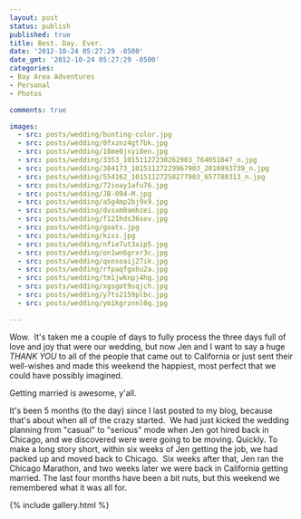 ```yaml
---
layout: post
status: publish
published: true
title: Best. Day. Ever.
date: '2012-10-24 05:27:29 -0500'
date_gmt: '2012-10-24 05:27:29 -0500'
categories:
- Bay Area Adventures
- Personal
- Photos

comments: true

images:
  - src: posts/wedding/bunting-color.jpg
  - src: posts/wedding/0fxznz4gt7bk.jpg
  - src: posts/wedding/18me0jsyi8en.jpg
  - src: posts/wedding/3353_10151127230262903_764051047_n.jpg
  - src: posts/wedding/384173_10151127229967903_2016993739_n.jpg
  - src: posts/wedding/554162_10151127258277903_657780313_n.jpg
  - src: posts/wedding/72ioay1afu76.jpg
  - src: posts/wedding/JB-094-M.jpg
  - src: posts/wedding/a5g4mp2bj9x9.jpg
  - src: posts/wedding/dvsxm0amhzei.jpg
  - src: posts/wedding/f121hds36sev.jpg
  - src: posts/wedding/goats.jpg
  - src: posts/wedding/kiss.jpg
  - src: posts/wedding/nfie7ut3xip5.jpg
  - src: posts/wedding/on1wn6grxr3c.jpg
  - src: posts/wedding/qxnsoaij27ik.jpg
  - src: posts/wedding/rfpaqfgxbu2a.jpg
  - src: posts/wedding/tm1jwknpj4hg.jpg
  - src: posts/wedding/xgsgot9sqjch.jpg
  - src: posts/wedding/y7ts2159plbc.jpg
  - src: posts/wedding/ym1kgrznnl0q.jpg

---
```



Wow. &nbsp;It's taken me a couple of days to fully process the three days full of love and joy that were our wedding, but now Jen and I want to say a huge <em>THANK YOU</em>&nbsp;to all of the people that came out to California or just sent their well-wishes and made this weekend the happiest, most perfect that we could have possibly imagined.


Getting married is awesome, y'all.


It's been 5 months (to the day) since I last posted to my blog, because that's about when all of the crazy started. &nbsp;We had just kicked the wedding planning from "casual" to "serious" mode when Jen got hired back in Chicago, and we discovered were were going to be moving. Quickly. To make a long story short, within six weeks of Jen getting the job, we had packed up and moved back to Chicago. &nbsp;Six weeks after that, Jen ran the Chicago Marathon, and two weeks later we were back in California getting married. The last four months have been a bit nuts, but this weekend we remembered what it was all for.


{% include gallery.html %}


&nbsp;
